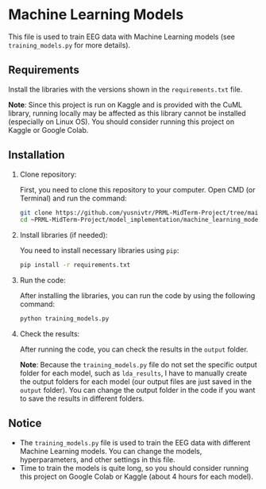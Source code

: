 # Machine Learning Models

This file is used to train EEG data with Machine Learning models (see `training_models.py` for more details).

## Requirements

Install the libraries with the versions shown in the `requirements.txt` file.

**Note**: Since this project is run on Kaggle and is provided with the CuML library, running locally may be affected as this library cannot be installed (especially on Linux OS). You should consider running this project on Kaggle or Google Colab.

## Installation

1. Clone repository:

    First, you need to clone this repository to your computer. Open CMD (or Terminal) and run the command:

    ```bash
    git clone https://github.com/yusnivtr/PRML-MidTerm-Project/tree/main
    cd ~PRML-MidTerm-Project/model_implementation/machine_learning_models
    ```

2. Install libraries (if needed):

    You need to install necessary libraries using `pip`:

    ```bash
    pip install -r requirements.txt
    ```

3. Run the code:

    After installing the libraries, you can run the code by using the following command:

    ```bash
    python training_models.py
    ```

4. Check the results:

    After running the code, you can check the results in the `output` folder.

    **Note**: Because the `training_models.py` file do not set the specific output folder for each model, such as `lda_results`, I have to manually create the output folders for each model (our output files are just saved in the `output` folder). You can change the output folder in the code if you want to save the results in different folders.

## Notice

- The `training_models.py` file is used to train the EEG data with different Machine Learning models. You can change the models, hyperparameters, and other settings in this file.
- Time to train the models is quite long, so you should consider running this project on Google Colab or Kaggle (about 4 hours for each model).

